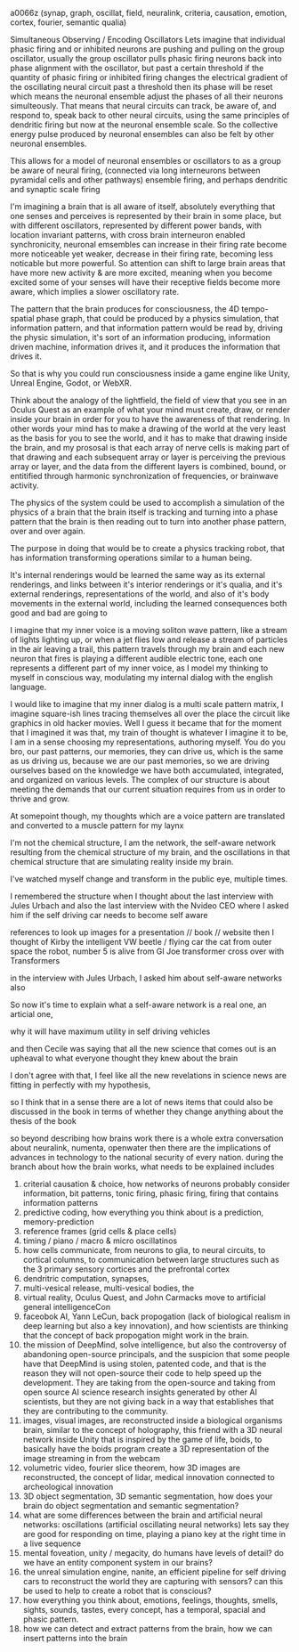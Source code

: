 a0066z
(synap, graph, oscillat, field, neuralink, criteria, causation, emotion, cortex, fourier, semantic qualia)

Simultaneous Observing / Encoding Oscillators 
Lets imagine that individual phasic firing and or inhibited neurons are pushing and pulling on the group oscillator, usually the group oscillator pulls phasic firing neurons back into phase alignment with the oscillator, but past a certain threshold if the quantity of phasic firing or inhibited firing changes the electrical gradient of the oscillating neural circuit past a threshold then its phase will be reset which means the neuronal ensemble adjust the phases of all their neurons simulteously. That means that neural circuits can track, be aware of, and respond to, speak back to other neural circuits, using the same principles of dendritic firing but now at the neuronal ensemble scale. So the collective energy pulse produced by neuronal ensembles can also be felt by other neuronal ensembles.

This allows for a model of neuronal ensembles or oscillators to as a group be aware of neural firing, (connected via long interneurons between pyramidal cells and other pathways) ensemble firing, and perhaps dendritic and synaptic scale firing

I'm imagining a brain that is all aware of itself, absolutely everything that one senses and perceives is represented by their brain in some place, but with different oscillators, represented by different power bands, with location invariant patterns, with cross brain interneuron enabled synchronicity, neuronal emsembles can increase in their firing rate become more noticeable yet weaker, decrease in their firing rate, becoming less noticable but more powerful. So attention can shift to large brain areas that have more new activity & are more excited, meaning when you become excited some of your senses will have their receptive fields become more aware, which implies a slower oscillatory rate.

The pattern that the brain produces for consciousness, the 4D tempo-spatial phase graph, that could be produced by a physics simulation, that information pattern, and that information pattern would be read by, driving the physic simulation, it's sort of an information producing, information driven machine, information drives it, and it produces the information that drives it.

So that is why you could run consciousness inside a game engine like Unity, Unreal Engine, Godot, or WebXR.

Think about the analogy of the lightfield, the field of view that you see in an Oculus Quest as an example of what your mind must create, draw, or render inside your brain in order for you to have the awareness of that rendering. In other words your mind has to make a drawing of the world at the very least as the basis for you to see the world, and it has to make that drawing inside the brain, and my prososal is that each array of nerve cells is making part of that drawing and each subsequent array or layer is perceiving the previous array or layer, and the data from the different layers is combined, bound, or entitified through harmonic synchronization of frequencies, or brainwave activity.

The physics of the system could be used to accomplish a simulation of the physics of a brain that the brain itself is tracking and turning into a phase pattern that the brain is then reading out to turn into another phase pattern, over and over again.

The purpose in doing that would be to create a physics tracking robot, that has information transforming operations similar to a human being.

It's internal renderings would be learned the same way as its external renderings, and links between it's interior renderings or it's qualia, and it's external renderings, representations of the world, and also of it's body movements in the external world, including the learned consequences both good and bad are going to 

I imagine that my inner voice is a moving soliton wave pattern, like a stream of lights lighting up, or when a jet flies low and release a stream of particles in the air leaving a trail, this pattern travels through my brain and each new neuron that fires is playing a different audible electric tone, each one represents a different part of my inner voice, as I model my thinking to myself in conscious way, modulating my internal dialog with the english language.

I would like to imagine that my inner dialog is a multi scale pattern matrix, I imagine square-ish lines tracing themselves all over the place the circuit like graphics in old hacker movies. Well I guess it became that for the moment that I imagined it was that, my train of thought is whatever I imagine it to be, I am in a sense choosing my representations, authoring myself. You do you bro, our past patterns, our memories, they can drive us, which is the same as us driving us, because we are our past memories, so we are driving ourselves based on the knowledge we have both accumulated, integrated, and organized on various levels. The complex of our structure is about meeting the demands that our current situation requires from us in order to thrive and grow.

At somepoint though, my thoughts which are a voice pattern are translated and converted to a muscle pattern for my laynx

I'm not the chemical structure, I am the network, the self-aware network resulting from the chemical structure of my brain, and the oscillations in that chemical structure that are simulating reality inside my brain.

I've watched myself change and transform in the public eye, multiple times.

I remembered the structure when I thought about the last interview with Jules Urbach and also the last interview with the Nvideo CEO where I asked him if the self driving car needs to become self aware

references to look up images for a presentation // book // website
then I thought of Kirby the intelligent VW beetle / flying car
the cat from outer space
the robot, number 5 is alive from 
GI Joe transformer cross over with Transformers

in the interview with Jules Urbach, I asked him about self-aware networks also

 So now it's time to explain what a self-aware network is
a real one, an articial one,

why it will have maximum utility in self driving vehicles

and then Cecile was saying that all the new science that comes out is an upheaval to what everyone thought they knew about the brain

I don't agree with that, I feel like all the new revelations in science news are fitting in perfectly with my hypothesis,

so I think that in a sense there are a lot of news items that could also be discussed in the book in terms of whether they change anything about the thesis of the book

so beyond describing how brains work
there is a whole extra conversation about neuralink, numenta, openwater
then there are the implications of advances in technology to the national security of every nation.
during the branch about how the brain works,
what needs to be explained includes

1. criterial causation & choice, how networks of neurons probably consider information, bit patterns, tonic firing, phasic firing, firing that contains information patterns 
2. predictive coding, how everything you think about is a prediction, memory-prediction
3. reference frames (grid cells & place cells)
4. timing / piano / macro & micro oscillatinos
5. how cells communicate, from neurons to glia, to neural circuits, to cortical columns, to communication between large structures such as the 3 primary sensory cortices and the prefrontal cortex
6. dendritric computation, synapses,
7. multi-vesical release, multi-vesical bodies, the 
8. virtual reality, Oculus Quest, and John Carmacks move to artificial general intelligenceCon
9. faceobok AI, Yann LeCun, back propogation (lack of biological realism in deep learning but also a key innovation), and how scientists are thinking that the concept of back propogation might work in the brain.
10. the mission of DeepMind, solve intelligence, but also the controversy of abandoning open-source principals, and the suspicion that some people have that DeepMind is using stolen, patented code, and that is the reason they will not open-source their code to help speed up the development. They are taking from the open-source and taking from open source AI science research insights generated by other AI scientists, but they are not giving back in a way that establishes that they are contributing to the community.
11. images, visual images, are reconstructed inside a biological organisms brain, similar to the concept of holography, this friend with a 3D neural network inside Unity that is inspired by the game of life, boids, to basically have the boids program create a 3D representation of the image streaming in from the webcam
12. volumetric video, fourier slice theorem, how 3D images are reconstructed, the concept of lidar, medical innovation connected to archeological innovation
13. 3D object segmentation, 3D semantic segmentation, how does your brain do object segmentation and semantic segmentation?
14. what are some differences between the brain and artificial neural networks: oscillations (artificial oscillating neural networks) lets say they are good for responding on time, playing a piano key at the right time in a live sequence
15. mental foveation, unity / megacity, do humans have levels of detail? do we have an entity component system in our brains?
16. the unreal simulation engine, nanite, an efficient pipeline for self driving cars to reconstruct the world they are capturing with sensors? can this be used to help to create a robot that is conscious?
17. how everything you think about, emotions, feelings, thoughts, smells, sights, sounds, tastes, every concept, has a temporal, spacial and phasic pattern.
18. how we can detect and extract patterns from the brain, how we can insert patterns into the brain

 
